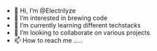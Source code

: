 - 👋 Hi, I’m @Electrilyze
- 👀 I’m interested in brewing code
- 🌱 I’m currently learning different techstacks
- 💞️ I’m looking to collaborate on various projects
- 📫 How to reach me .....

<!---
Electrilyze/Electrilyze is a ✨ special ✨ repository because its `README.md` (this file) appears on your GitHub profile.
You can click the Preview link to take a look at your changes.
--->
